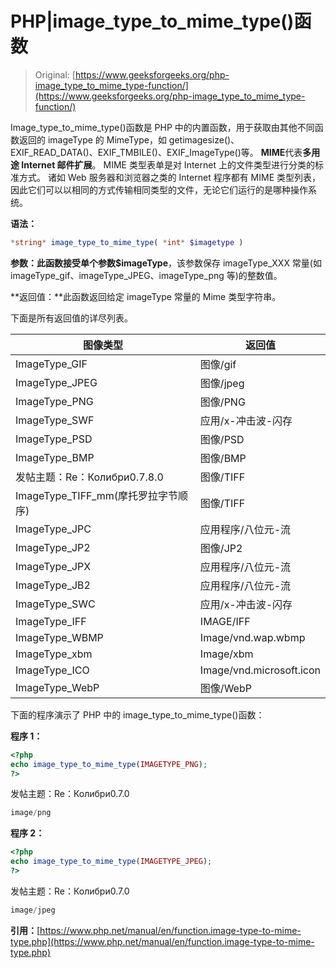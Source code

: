 # PHP|image_type_to_mime_type()函数

> Original: [https://www.geeksforgeeks.org/php-image_type_to_mime_type-function/](https://www.geeksforgeeks.org/php-image_type_to_mime_type-function/)

Image_type_to_mime_type()函数是 PHP 中的内置函数，用于获取由其他不同函数返回的 imageType 的 MimeType，如 getimagesize()、EXIF_READ_DATA()、EXIF_TMBILE()、EXIF_ImageType()等。
**MIME**代表**多用途 Internet 邮件扩展**。 MIME 类型表单是对 Internet 上的文件类型进行分类的标准方式。 诸如 Web 服务器和浏览器之类的 Internet 程序都有 MIME 类型列表，因此它们可以以相同的方式传输相同类型的文件，无论它们运行的是哪种操作系统。

**语法：**

```php
*string* image_type_to_mime_type( *int* $imagetype )
```

**参数：**此函数接受单个参数**$imageType**，该参数保存 imageType_XXX 常量(如 imageType_gif、imageType_JPEG、imageType_png 等)的整数值。

**返回值：**此函数返回给定 imageType 常量的 Mime 类型字符串。

下面是所有返回值的详尽列表。

| 图像类型 | 返回值 |
| --- | --- |
| ImageType_GIF | 图像/gif |
| ImageType_JPEG | 图像/jpeg |
| ImageType_PNG | 图像/PNG |
| ImageType_SWF | 应用/x-冲击波-闪存 |
| ImageType_PSD | 图像/PSD |
| ImageType_BMP | 图像/BMP |
| 发帖主题：Re：Колибри0.7.8.0 | 图像/TIFF |
| ImageType_TIFF_mm(摩托罗拉字节顺序) | 图像/TIFF |
| ImageType_JPC | 应用程序/八位元-流 |
| ImageType_JP2 | 图像/JP2 |
| ImageType_JPX | 应用程序/八位元-流 |
| ImageType_JB2 | 应用程序/八位元-流 |
| ImageType_SWC | 应用/x-冲击波-闪存 |
| ImageType_IFF | IMAGE/IFF |
| ImageType_WBMP | Image/vnd.wap.wbmp |
| ImageType_xbm | Image/xbm |
| ImageType_ICO | Image/vnd.microsoft.icon |
| ImageType_WebP | 图像/WebP |

下面的程序演示了 PHP 中的 image_type_to_mime_type()函数：

**程序 1：**

```php
<?php
echo image_type_to_mime_type(IMAGETYPE_PNG);
?>
```

发帖主题：Re：Колибри0.7.0

```php
image/png
```

**程序 2：**

```php
<?php
echo image_type_to_mime_type(IMAGETYPE_JPEG);
?>
```

发帖主题：Re：Колибри0.7.0

```php
image/jpeg
```

**引用：**[https://www.php.net/manual/en/function.image-type-to-mime-type.php](https://www.php.net/manual/en/function.image-type-to-mime-type.php)